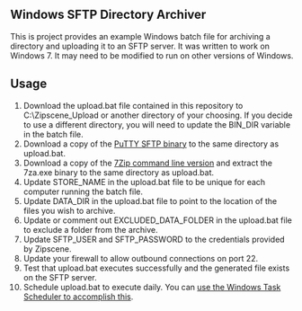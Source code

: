 Windows SFTP Directory Archiver
-------------------------------

This is project provides an example Windows batch file for archiving a directory and uploading it to an SFTP server.  It was written to work on Windows 7.  It may need to be modified to run on other versions of Windows.


Usage
-----

1. Download the upload.bat file contained in this repository to C:\Zipscene_Upload or another directory of your choosing.  If you decide to use a different directory, you will need to update the BIN_DIR variable in the batch file.
2. Download a copy of the [PuTTY SFTP binary](http://the.earth.li/~sgtatham/putty/latest/x86/psftp.exe) to the same directory as upload.bat.
3. Download a copy of the [7Zip command line version](http://www.7-zip.org/a/7za920.zip) and extract the 7za.exe binary to the same directory as upload.bat.
4. Update STORE_NAME in the upload.bat file to be unique for each computer running the batch file.
5. Update DATA_DIR in the upload.bat file to point to the location of the files you wish to archive.
6. Update or comment out EXCLUDED_DATA_FOLDER in the upload.bat file to exclude a folder from the archive.
7. Update SFTP_USER and SFTP_PASSWORD to the credentials provided by Zipscene.
8. Update your firewall to allow outbound connections on port 22.
9. Test that upload.bat executes successfully and the generated file exists on the SFTP server.
10. Schedule upload.bat to execute daily.  You can [use the Windows Task Scheduler to accomplish this](http://www.thewindowsclub.com/how-to-schedule-batch-file-run-automatically-windows-7).





